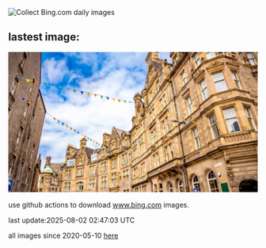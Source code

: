 ![Collect Bing.com daily images](https://github.com/counter2015/bing-daily-images/workflows/Collect%20Bing.com%20daily%20images/badge.svg)
## lastest image:
![](images/img.jpg)

use github actions to download www.bing.com images.

last update:2025-08-02 02:47:03 UTC

all images since 2020-05-10 [here](https://github.com/counter2015/bing-daily-images/tree/master/images) 
